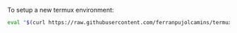 To setup a new termux environment:
```bash
eval "$(curl https://raw.githubusercontent.com/ferranpujolcamins/termux-bootstrap/master/termux-env-bootstrap.sh)"
```
